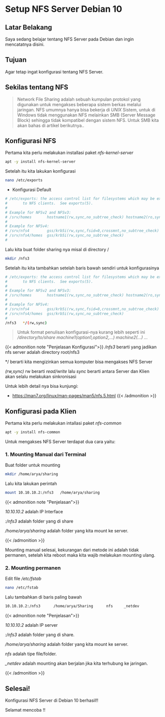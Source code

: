 # Setup NFS Server Debian 10


## Latar Belakang

Saya sedang belajar tentang NFS Server pada Debian dan ingin mencatatnya disini.

## Tujuan

Agar tetap ingat konfigurasi tentang NFS Server.

## Sekilas tentang NFS

> Network File Sharing adalah sebuah kumpulan protokol yang digunakan untuk mengakses beberapa sistem berkas melalui jaringan. NFS umumnya hanya bisa bekerja di *UNIX* Sistem, untuk di Windows tidak menggunakan NFS melainkan SMB (Server Message Block) sehingga tidak kompatibel dengan sistem NFS. Untuk SMB kita akan bahas di artikel berikutnya..

## Konfigurasi NFS

Pertama kita perlu melakukan installasi paket *nfs-kernel-server*

```bash
apt -y install nfs-kernel-server
```
Setelah itu kita lakukan konfigurasi

```bash
nano /etc/exports
```

* Konfigurasi Default

```bash
# /etc/exports: the access control list for filesystems which may be exported
#		to NFS clients.  See exports(5).
#
# Example for NFSv2 and NFSv3:
# /srv/homes       hostname1(rw,sync,no_subtree_check) hostname2(ro,sync,no_subtree_check)
#
# Example for NFSv4:
# /srv/nfs4        gss/krb5i(rw,sync,fsid=0,crossmnt,no_subtree_check)
# /srv/nfs4/homes  gss/krb5i(rw,sync,no_subtree_check)
#
```
Lalu kita buat folder sharing nya misal di directory /

```bash
mkdir /nfs3
```

Setelah itu kita tambahkan setelah baris bawah sendiri untuk konfigurasinya

```bash
# /etc/exports: the access control list for filesystems which may be exported
#		to NFS clients.  See exports(5).
#
# Example for NFSv2 and NFSv3:
# /srv/homes       hostname1(rw,sync,no_subtree_check) hostname2(ro,sync,no_subtree_check)
#
# Example for NFSv4:
# /srv/nfs4        gss/krb5i(rw,sync,fsid=0,crossmnt,no_subtree_check)
# /srv/nfs4/homes  gss/krb5i(rw,sync,no_subtree_check)
#
/nfs3   */(rw,sync)
```

>Untuk format penulisan konfigurasi-nya kurang lebih seperti ini
*/directory/to/share machine1(option1,option2,...) machine2(...) ...*

{{< admonition note "Penjelasan Konfigurasi">}}
*/nfs3* berarti yang jadikan nfs server adalah directory root/nfs3

*/    berarti kita mengizinkan semua komputer bisa mengakses NFS Server

*(rw,sync)* rw berarti *read/write* lalu *sync* berarti antara Server dan Klien akan selalu melakukan sinkronisasi

Untuk lebih detail nya bisa kunjungi:

*  https://man7.org/linux/man-pages/man5/nfs.5.html
{{< /admonition >}}

## Konfigurasi pada Klien

Pertama kita perlu melakukan intallasi paket *nfs-common*

```bash
apt -y install nfs-common
```

Untuk mengakses NFS Server terdapat dua cara yaitu:

### 1. Mounting Manual dari Terminal

Buat folder untuk mounting

```bash
mkdir /home/arya/sharing
```

Lalu kita lakukan perintah

```bash
mount 10.10.10.2:/nfs3   /home/arya/sharing
```
{{< admonition note "Penjelasan">}}

*10.10.10.2* adalah IP Interface

*:/nfs3* adalah folder yang di share

*/home/arya/sharing* adalah folder yang kita mount ke server.

{{< /admonition >}}

Mounting manual selesai, kekurangan dari metode ini adalah tidak permanen, setelah kita reboot maka kita wajib melakukan mounting ulang.

### 2. Mounting permanen

Edit file */etc/fstab*

```bash
nano /etc/fstab
```

Lalu tambahkan di baris paling bawah

```bash
10.10.10.2:/nfs3      /home/arya/Sharing      nfs     _netdev     
```
{{< admonition note "Penjelasan">}}

*10.10.10.2* adalah IP server

*:/nfs3* adalah folder yang di share.

*/home/arya/sharing* adalah folder yang kita mount ke server.

*nfs* adalah tipe file/folder.

*_netdev* adalah mounting akan berjalan jika kita terhubung ke jaringan.

{{< /admonition >}}

## Selesai!

Konfigurasi NFS Server di Debian 10 berhasil!!

Selamat mencoba !!

